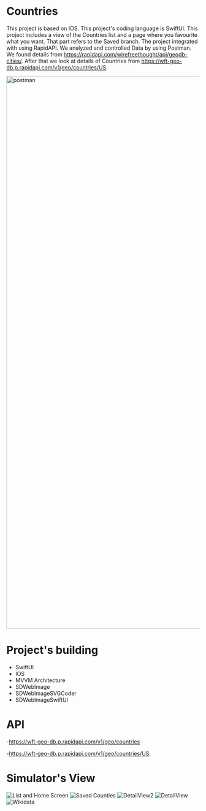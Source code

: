 # Countries
  This project is based on IOS. This project's coding language is SwiftUI. This project includes a view of the Countries list and a page where you favourite what you want. That part refers to the Saved branch. The project integrated with using RapidAPI. We analyzed and controlled Data by using Postman. We found details from https://rapidapi.com/wirefreethought/api/geodb-cities/. After that we look at details of Countries from https://wft-geo-db.p.rapidapi.com/v1/geo/countries/US.

<img width="1440" alt="postman" src="https://user-images.githubusercontent.com/67964948/183464035-1d88d2af-4729-4dff-86ba-963e28da4a63.png">




#  Project's building
- SwiftUI
- IOS
- MVVM Architecture
- SDWebImage
- SDWebImageSVGCoder
- SDWebImageSwiftUI


# API 

-https://wft-geo-db.p.rapidapi.com/v1/geo/countries

-https://wft-geo-db.p.rapidapi.com/v1/geo/countries/US.

# Simulator's View
![List and Home Screen](https://user-images.githubusercontent.com/67964948/183467647-7cef838b-d171-4b8d-8176-9e5e3786de80.png)
![Saved Counties](https://user-images.githubusercontent.com/67964948/183467660-27244e64-77e8-4dc1-8c2d-1b6f102b09fe.png)
![DetailView2](https://user-images.githubusercontent.com/67964948/183467688-83a3790d-d426-41c5-881f-b93e15801136.png)
![DetailView](https://user-images.githubusercontent.com/67964948/183467702-6e29a08a-51a5-4e04-afeb-451c99e44016.png)
![Wikidata](https://user-images.githubusercontent.com/67964948/183468358-13f32e60-fdde-4b49-9e19-d7a48f766d6b.png)




